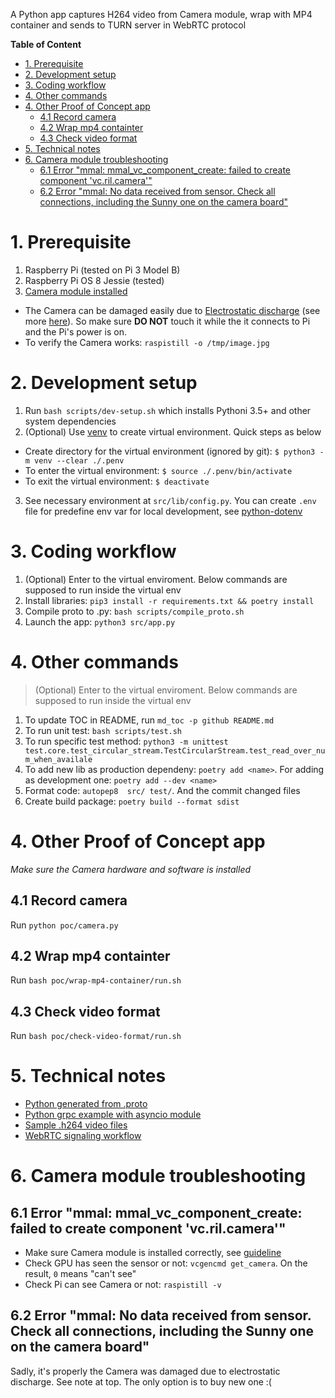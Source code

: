 A Python app captures H264 video from Camera module, wrap with MP4 container and sends to TURN server in WebRTC protocol

**Table of Content**

<!--TOC-->

- [1. Prerequisite](#1-prerequisite)
- [2. Development setup](#2-development-setup)
- [3. Coding workflow](#3-coding-workflow)
- [4. Other commands](#4-other-commands)
- [4. Other Proof of Concept app](#4-other-proof-of-concept-app)
  - [4.1 Record camera](#41-record-camera)
  - [4.2 Wrap mp4 containter](#42-wrap-mp4-containter)
  - [4.3 Check video format](#43-check-video-format)
- [5. Technical notes](#5-technical-notes)
- [6. Camera module troubleshooting](#6-camera-module-troubleshooting)
  - [6.1 Error "mmal: mmal_vc_component_create: failed to create component 'vc.ril.camera'"](#61-error-mmal-mmal_vc_component_create-failed-to-create-component-vcrilcamera)
  - [6.2 Error "mmal: No data received from sensor. Check all connections, including the Sunny one on the camera board"](#62-error-mmal-no-data-received-from-sensor-check-all-connections-including-the-sunny-one-on-the-camera-board)

<!--TOC-->

# 1. Prerequisite

1. Raspberry Pi (tested on Pi 3 Model B)
1. Raspberry Pi OS 8 Jessie (tested)
1. [Camera module installed](https://projects.raspberrypi.org/en/projects/getting-started-with-picamera)
  - The Camera can be damaged easily due to [Electrostatic discharge](https://en.wikipedia.org/wiki/Electrostatic_discharge) (see more [here](https://raspberrypi.stackexchange.com/questions/12265/how-to-protect-rpi-camera-from-esd)). So make sure **DO NOT** touch it while the it connects to Pi and the Pi's power is on.
  - To verify the Camera works: `raspistill -o /tmp/image.jpg`

# 2. Development setup 

1. Run `bash scripts/dev-setup.sh` which installs Pythoni 3.5+ and other system dependencies
1. (Optional) Use [venv](https://docs.python.org/3/library/venv.html) to create virtual environment. Quick steps as below

  - Create directory for the virtual environment (ignored by git):  `$ python3 -m venv --clear ./.penv`
  - To enter the virtual environment: `$ source ./.penv/bin/activate`
  - To exit the virtual environment: `$ deactivate`

3. See necessary environment at `src/lib/config.py`. You can create `.env` file for predefine env var for local development, see [python-dotenv](https://pypi.org/project/python-dotenv/)

# 3. Coding workflow

1. (Optional) Enter to the virtual enviroment. Below commands are supposed to run inside the virtual env
1. Install libraries: `pip3 install -r requirements.txt && poetry install`
1. Compile proto to .py: `bash scripts/compile_proto.sh`
1. Launch the app: `python3 src/app.py`

# 4. Other commands

> (Optional) Enter to the virtual enviroment. Below commands are supposed to run inside the virtual env

1. To update TOC in README, run `md_toc -p github README.md`
1. To run unit test: `bash scripts/test.sh`
1. To run specific test method: `python3 -m unittest test.core.test_circular_stream.TestCircularStream.test_read_over_num_when_availale`
1. To add new lib as production dependeny: `poetry add <name>`. For adding as development one: `poetry add --dev <name>`
1. Format code: `autopep8  src/ test/`. And the commit changed files
1. Create build package: `poetry build --format sdist`

# 4. Other Proof of Concept app

*Make sure the Camera hardware and software is installed*

## 4.1 Record camera

Run `python poc/camera.py`

## 4.2 Wrap mp4 containter

Run `bash poc/wrap-mp4-container/run.sh`

## 4.3 Check video format

Run `bash poc/check-video-format/run.sh`

# 5. Technical notes

- [Python generated from .proto](https://developers.google.com/protocol-buffers/docs/reference/python-generated)
- [Python grpc example with asyncio module](https://github.com/grpc/grpc/blob/master/examples/python/route_guide/asyncio_route_guide_client.py)
- [Sample .h264 video files](https://www.fastvdo.com/H.264.html)
- [WebRTC signaling workflow](https://developer.mozilla.org/en-US/docs/Web/API/WebRTC_API/Signaling_and_video_calling)

# 6. Camera module troubleshooting

## 6.1 Error "mmal: mmal_vc_component_create: failed to create component 'vc.ril.camera'"

- Make sure Camera module is installed correctly, see [guideline](https://www.youtube.com/watch?v=GImeVqHQzsE)
- Check GPU has seen the sensor or not: `vcgencmd get_camera`. On the result, `0` means "can't see"
- Check Pi can see Camera or not: `raspistill -v `

## 6.2 Error "mmal: No data received from sensor. Check all connections, including the Sunny one on the camera board"

Sadly, it's properly the Camera was damaged due to electrostatic discharge. See note at top. The only option is to buy new one :(


